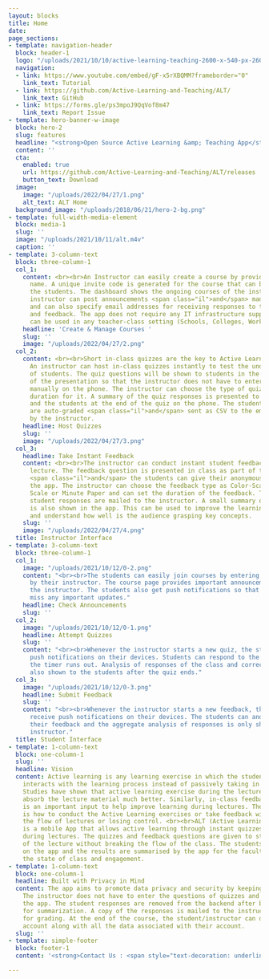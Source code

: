 ```yaml
---
layout: blocks
title: Home
date: 
page_sections:
- template: navigation-header
  block: header-1
  logo: "/uploads/2021/10/10/active-learning-teaching-2600-x-540-px-2600-x-360-px-300-x-150-px-5000-x-500-px-8000-x-400-px-8000-x-800-px-1000-x-800-px-5000-x-5000-px-5000-x-500-px.svg"
  navigation:
  - link: https://www.youtube.com/embed/gF-x5rXBQMM?frameborder="0"
    link_text: Tutorial
  - link: https://github.com/Active-Learning-and-Teaching/ALT/
    link_text: GitHub
  - link: https://forms.gle/ps3mpoJ9QqVof8m47
    link_text: Report Issue
- template: hero-banner-w-image
  block: hero-2
  slug: features
  headline: "<strong>Open Source Active Learning &amp; Teaching App</strong>"
  content: ''
  cta:
    enabled: true
    url: https://github.com/Active-Learning-and-Teaching/ALT/releases
    button_text: Download
  image:
    image: "/uploads/2022/04/27/1.png"
    alt_text: ALT Home
  background_image: "/uploads/2018/06/21/hero-2-bg.png"
- template: full-width-media-element
  block: media-1
  slug: ''
  image: "/uploads/2021/10/11/alt.m4v"
  caption: ''
- template: 3-column-text
  block: three-column-1
  col_1:
    content: <br><br>An Instructor can easily create a course by providing the course
      name. A unique invite code is generated for the course that can be shared with
      the students. The dashboard shows the ongoing courses of the instructor. The
      instructor can post announcements <span class="il">and</span> manage students
      and can also specify email addresses for receiving responses to the quizzes
      and feedback. The app does not require any IT infrastructure support and thus
      can be used in any teacher-class setting (Schools, Colleges, Workshops).
    headline: 'Create & Manage Courses '
    slug: ''
    image: "/uploads/2022/04/27/2.png"
  col_2:
    content: <br><br>Short in-class quizzes are the key to Active Learning in lectures.
      An instructor can host in-class quizzes instantly to test the understanding
      of students. The quiz questions will be shown to students in the class as part
      of the presentation so that the instructor does not have to enter the quiz questions
      manually on the phone. The instructor can choose the type of quiz and set the
      duration for it. A summary of the quiz responses is presented to the instructor
      and the students at the end of the quiz on the phone. The student responses
      are auto-graded <span class="il">and</span> sent as CSV to the email specified
      by the instructor.
    headline: Host Quizzes
    slug: ''
    image: "/uploads/2022/04/27/3.png"
  col_3:
    headline: Take Instant Feedback
    content: <br><br>The instructor can conduct instant student feedbacks during the
      lecture. The feedback question is presented in class as part of the presentation
      <span class="il">and</span> the students can give their anonymous feedback on
      the app. The instructor can choose the feedback type as Color-Scale, Likert
      Scale or Minute Paper and can set the duration of the feedback. The anonymous
      student responses are mailed to the instructor. A small summary of feedback
      is also shown in the app. This can be used to improve the learning environment
      and understand how well is the audience grasping key concepts.
    slug: ''
    image: "/uploads/2022/04/27/4.png"
  title: Instructor Interface
- template: 3-column-text
  block: three-column-1
  col_1:
    image: "/uploads/2021/10/12/0-2.png"
    content: "<br><br>The students can easily join courses by entering the code provided
      by their instructor. The course page provides important announcements made by
      the instructor. The students also get push notifications so that they don't
      miss any important updates."
    headline: Check Announcements
    slug: ''
  col_2:
    image: "/uploads/2021/10/12/0-1.png"
    headline: Attempt Quizzes
    slug: ''
    content: "<br><br>Whenever the instructor starts a new quiz, the students receive
      push notifications on their devices. Students can respond to the quiz before
      the timer runs out. Analysis of responses of the class and correct answer is
      also shown to the students after the quiz ends."
  col_3:
    image: "/uploads/2021/10/12/0-3.png"
    headline: Submit Feedback
    slug: ''
    content: "<br><br>Whenever the instructor starts a new feedback, the students
      receive push notifications on their devices. The students can anonymously submit
      their feedback and the aggregate analysis of responses is only shown to the
      instructor."
  title: Student Interface
- template: 1-column-text
  block: one-column-1
  slug: ''
  headline: Vision
  content: Active learning is any learning exercise in which the student engages or
    interacts with the learning process instead of passively taking in the information.
    Studies have shown that active learning exercise during the lecture helps students
    absorb the lecture material much better. Similarly, in-class feedback on any issue
    is an important input to help improve learning during lectures. The challenge
    is how to conduct the Active Learning exercises or take feedback without breaking
    the flow of lectures or losing control. <br><br>ALT (Active Learning and Teaching)
    is a mobile App that allows active learning through instant quizzes and feedback
    during lectures. The quizzes and feedback questions are given to students as part
    of the lecture without breaking the flow of the class. The students can respond
    on the app and the results are summarised by the app for the faculty to understand
    the state of class and engagement.
- template: 1-column-text
  block: one-column-1
  headline: Built with Privacy in Mind
  content: The app aims to promote data privacy and security by keeping minimal information.
    The instructor does not have to enter the questions of quizzes and feedbacks on
    the app. The student responses are removed from the backend after being processed
    for summarization. A copy of the responses is mailed to the instructor as CSV
    for grading. At the end of the course, the student/instructor can delete their
    account along with all the data associated with their account.
  slug: ''
- template: simple-footer
  block: footer-1
  content: '<strong>Contact Us : <span style="text-decoration: underline;">alt@iiitd.ac.in</span></strong>'

---
```

